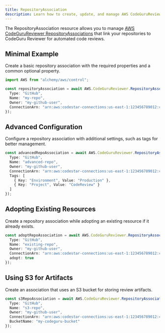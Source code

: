```yaml
---
title: RepositoryAssociation
description: Learn how to create, update, and manage AWS CodeGuruReviewer RepositoryAssociations using Alchemy Cloud Control.
---
```


The RepositoryAssociation resource allows you to manage [AWS CodeGuruReviewer RepositoryAssociations](https://docs.aws.amazon.com/codegurureviewer/latest/userguide/) that link your repositories to CodeGuru Reviewer for automated code reviews.

## Minimal Example

Create a basic repository association with the required properties and a common optional property.

```ts
import AWS from "alchemy/aws/control";

const repositoryAssociation = await AWS.CodeGuruReviewer.RepositoryAssociation("basicRepoAssociation", {
  Type: "GitHub",
  Name: "my-repo",
  Owner: "my-github-user",
  ConnectionArn: "arn:aws:codestar-connections:us-east-1:123456789012:connection/abcd1234-56ef-78gh-90ij-klmnopqrstuvwxyz"
});
```

## Advanced Configuration

Configure a repository association with additional settings, such as tags for better management.

```ts
const advancedRepoAssociation = await AWS.CodeGuruReviewer.RepositoryAssociation("advancedRepoAssociation", {
  Type: "GitHub",
  Name: "advanced-repo",
  Owner: "my-github-user",
  ConnectionArn: "arn:aws:codestar-connections:us-east-1:123456789012:connection/abcd1234-56ef-78gh-90ij-klmnopqrstuvwxyz",
  Tags: [
    { Key: "Environment", Value: "Production" },
    { Key: "Project", Value: "CodeReview" }
  ]
});
```

## Adopting Existing Resources

Create a repository association while adopting an existing resource if it already exists.

```ts
const adoptRepoAssociation = await AWS.CodeGuruReviewer.RepositoryAssociation("adoptExistingRepo", {
  Type: "GitHub",
  Name: "existing-repo",
  Owner: "my-github-user",
  ConnectionArn: "arn:aws:codestar-connections:us-east-1:123456789012:connection/abcd1234-56ef-78gh-90ij-klmnopqrstuvwxyz",
  adopt: true
});
```

## Using S3 for Artifacts

Create an association that uses an S3 bucket for storing review artifacts.

```ts
const s3RepoAssociation = await AWS.CodeGuruReviewer.RepositoryAssociation("s3RepoAssociation", {
  Type: "GitHub",
  Name: "s3-repo",
  Owner: "my-github-user",
  ConnectionArn: "arn:aws:codestar-connections:us-east-1:123456789012:connection/abcd1234-56ef-78gh-90ij-klmnopqrstuvwxyz",
  BucketName: "my-codeguru-bucket"
});
```